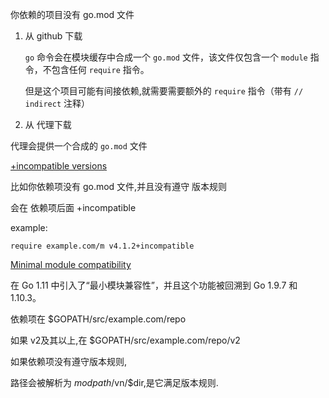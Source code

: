 你依赖的项目没有 go.mod 文件

1. 从 github 下载

   `go` 命令会在模块缓存中合成一个 `go.mod` 文件，该文件仅包含一个 `module` 指令，不包含任何 `require` 指令。

   但是这个项目可能有间接依赖,就需要需要额外的 `require` 指令（带有 `// indirect` 注释）

2. 从 代理下载

代理会提供一个合成的 `go.mod` 文件

[+incompatible versions](https://golang.google.cn/ref/mod#incompatible-versions)

比如你依赖项没有 go.mod 文件,并且没有遵守 版本规则

会在 依赖项后面 +incompatible

example:

```
require example.com/m v4.1.2+incompatible

```



[Minimal module compatibility](https://golang.google.cn/ref/mod#minimal-module-compatibility)

在 Go 1.11 中引入了“最小模块兼容性”，并且这个功能被回溯到 Go 1.9.7 和 1.10.3。

依赖项在 $GOPATH/src/example.com/repo

如果 v2及其以上,在 $GOPATH/src/example.com/repo/v2

如果依赖项没有遵守版本规则,

路径会被解析为 $modpath/$vn/$dir,是它满足版本规则.